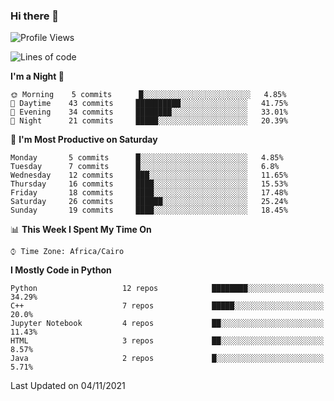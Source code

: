 ### Hi there 👋

<!--
**AMR-KELEG/AMR-KELEG** is a ✨ _special_ ✨ repository because its `README.md` (this file) appears on your GitHub profile.

Here are some ideas to get you started:

- 🔭 I’m currently working on ...
- 🌱 I’m currently learning ...
- 👯 I’m looking to collaborate on ...
- 🤔 I’m looking for help with ...
- 💬 Ask me about ...
- 📫 How to reach me: ...
- 😄 Pronouns: ...
- ⚡ Fun fact: ...
-->

<!--START_SECTION:waka-->
![Profile Views](http://img.shields.io/badge/Profile%20Views-0-blue)

![Lines of code](https://img.shields.io/badge/From%20Hello%20World%20I%27ve%20Written-2.6%20million%20lines%20of%20code-blue)

**I'm a Night 🦉** 

```text
🌞 Morning    5 commits      █░░░░░░░░░░░░░░░░░░░░░░░░   4.85% 
🌆 Daytime    43 commits     ██████████░░░░░░░░░░░░░░░   41.75% 
🌃 Evening    34 commits     ████████░░░░░░░░░░░░░░░░░   33.01% 
🌙 Night      21 commits     █████░░░░░░░░░░░░░░░░░░░░   20.39%

```
📅 **I'm Most Productive on Saturday** 

```text
Monday       5 commits      █░░░░░░░░░░░░░░░░░░░░░░░░   4.85% 
Tuesday      7 commits      █░░░░░░░░░░░░░░░░░░░░░░░░   6.8% 
Wednesday    12 commits     ███░░░░░░░░░░░░░░░░░░░░░░   11.65% 
Thursday     16 commits     ████░░░░░░░░░░░░░░░░░░░░░   15.53% 
Friday       18 commits     ████░░░░░░░░░░░░░░░░░░░░░   17.48% 
Saturday     26 commits     ██████░░░░░░░░░░░░░░░░░░░   25.24% 
Sunday       19 commits     ████░░░░░░░░░░░░░░░░░░░░░   18.45%

```


📊 **This Week I Spent My Time On** 

```text
⌚︎ Time Zone: Africa/Cairo

```

**I Mostly Code in Python** 

```text
Python                   12 repos            ████████░░░░░░░░░░░░░░░░░   34.29% 
C++                      7 repos             █████░░░░░░░░░░░░░░░░░░░░   20.0% 
Jupyter Notebook         4 repos             ██░░░░░░░░░░░░░░░░░░░░░░░   11.43% 
HTML                     3 repos             ██░░░░░░░░░░░░░░░░░░░░░░░   8.57% 
Java                     2 repos             █░░░░░░░░░░░░░░░░░░░░░░░░   5.71%

```



 Last Updated on 04/11/2021
<!--END_SECTION:waka-->
